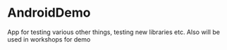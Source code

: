 # AndroidDemo
App for testing various other things, testing new libraries etc. Also will be used in workshops for demo
